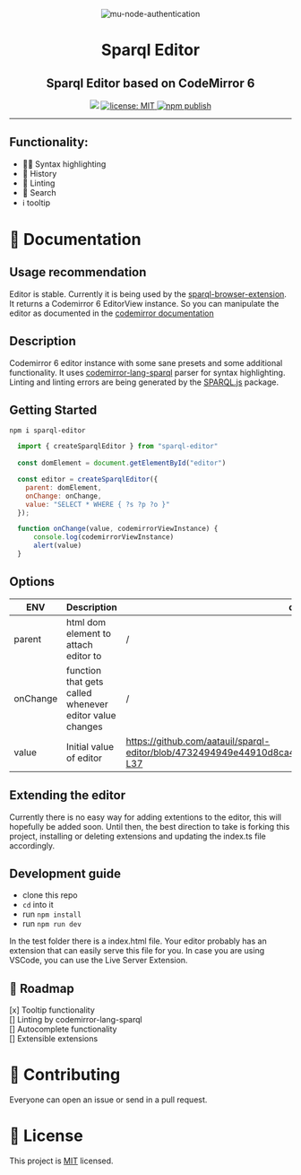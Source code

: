 <p align="center">
    <img src="https://user-images.githubusercontent.com/52280338/222252617-f86be28d-f2f3-4871-a0bf-00e7c42080fa.png" alt="mu-node-authentication" />
</p>
<h1 align="center">Sparql Editor</h1>
<h2 align="center">Sparql Editor based on CodeMirror 6</h2>

<p align="center">
  <img src="https://img.shields.io/github/package-json/v/aatauil/sparql-editor" />
  <a href="LICENSE">
    <img src="https://img.shields.io/badge/license-MIT-yellow.svg" alt="license: MIT" />
  </a>
  <a href="https://github.com/aatauil/sparql-editor/actions/workflows/publish.yml">
    <img src="https://github.com/aatauil/sparql-editor/actions/workflows/publish.yml/badge.svg" alt="npm publish" />
  </a>
  </a>
</p>

---

## Functionality:

- 🏳‍🌈 Syntax highlighting
- 📔 History 
- 💢 Linting
- 🔎 Search
- ℹ️ tooltip 

# :open_book: Documentation
## Usage recommendation
Editor is stable. Currently it is being used by the [sparql-browser-extension](https://github.com/aatauil/sparql-browser-extension). It returns a Codemirror 6 EditorView instance. So you can manipulate the editor as documented in the [codemirror documentation](https://codemirror.net/docs/ref/)  


## Description
Codemirror 6 editor instance with some sane presets and some additional functionality. It uses [codemirror-lang-sparql](https://github.com/aatauil/codemirror-lang-sparql) parser for syntax highlighting. Linting and linting errors are being generated by the [SPARQL.js](https://github.com/RubenVerborgh/SPARQL.js) package. 

## Getting Started

`npm i sparql-editor`

```js
  import { createSparqlEditor } from "sparql-editor"
  
  const domElement = document.getElementById("editor")

  const editor = createSparqlEditor({
    parent: domElement,
    onChange: onChange,
    value: "SELECT * WHERE { ?s ?p ?o }"
  });

  function onChange(value, codemirrorViewInstance) {
      console.log(codemirrorViewInstance)
      alert(value)
  }
```

## Options
| ENV  | Description | default | required |
|---|---|---|---|
| parent | html dom element to attach editor to | / | required
| onChange | function that gets called whenever editor value changes  | / |   |
| value |  Initial value of editor | https://github.com/aatauil/sparql-editor/blob/4732494949e44910d8ca45d0391331b520ae9ee0/src/index.ts#L32-L37  |  |

## Extending the editor
Currently there is no easy way for adding extentions to the editor, this will hopefully be added soon. Until then, the best direction to take is forking this project, installing or deleting extensions and updating the index.ts file accordingly.  

## Development guide

- clone this repo
- `cd` into it
- run `npm install`
- run `npm run dev` 

In the test folder there is a index.html file. Your editor probably has an extension that can easily serve this file for you. In case you are using VSCode, you can use the Live Server Extension. 

## 📍 Roadmap 
[x] Tooltip functionality <br />
[] Linting by codemirror-lang-sparql <br />
[] Autocomplete functionality <br />
[] Extensible extensions <br />

# :orange_heart: Contributing

Everyone can open an issue or send in a pull request. 


# 📝 License

This project is [MIT](LICENSE) licensed.
